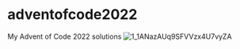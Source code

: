 # adventofcode2022
My Advent of Code 2022 solutions
![1_1ANazAUq9SFVVzx4U7vyZA](https://user-images.githubusercontent.com/36799542/205987912-303d88a1-a134-46d3-aba9-25c5c0ed7819.jpeg)
